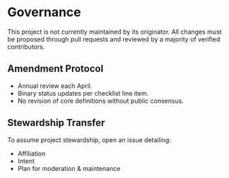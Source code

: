 # Governance

This project is not currently maintained by its originator. All changes must be proposed through pull requests and reviewed by a majority of verified contributors.

## Amendment Protocol
* Annual review each April.
* Binary status updates per checklist line item.
* No revision of core definitions without public consensus.

## Stewardship Transfer
To assume project stewardship, open an issue detailing:
* Affiliation
* Intent
* Plan for moderation & maintenance
